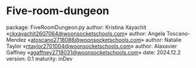 # Five-room-dungeon
package:   FiveRoomDungeon.py
  author:   Kristina Xayachit «ckxayachit2607064@woonsocketschools.com»
  author:   Angela Toscano-Mendez «atoscano2718086@woonsocketschools.com»
  author:   Natalie Taylor «ntaylor2701004@woonsocketschools.com»
  author:   Alaxavier Gaffney «agaffney2718031@woonsocketschools.com»
    date:   2024.12.2
 version:   0.1
maturity:   inDev

